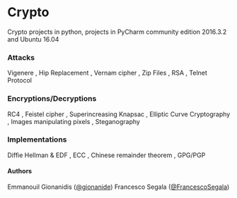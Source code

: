 # Crypto
Crypto projects in python, projects in  PyCharm community edition
 2016.3.2 and Ubuntu 16.04
 
### Attacks
   Vigenere ,
   Hip Replacement  ,
   Vernam cipher  ,
   Zip Files ,
   RSA ,
   Telnet Protocol 
   
### Encryptions/Decryptions
   RC4  ,
   Feistel cipher ,
   Superincreasing Knapsac ,
   Elliptic Curve Cryptography ,
   Images manipulating pixels ,
   Steganography
   
### Implementations
   Diffie Hellman & EDF , 
   ECC ,
   Chinese remainder theorem ,
   GPG/PGP
   
   
#### Authors

Emmanouil Gionanidis ([@gionanide](https://github.com/gionanide))  Francesco Segala ([@FrancescoSegala](https://github.com/FrancescoSegala))
   
 
